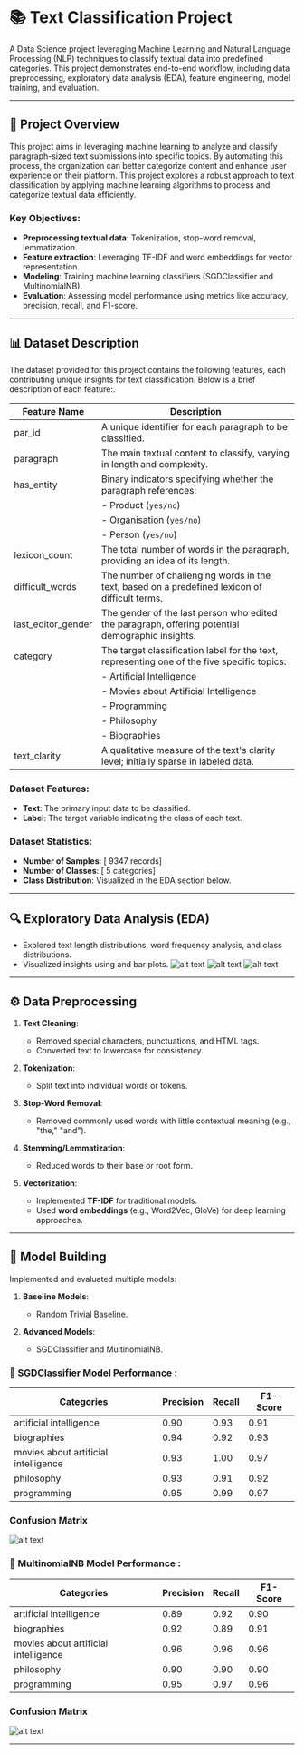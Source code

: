 # 📚 Text Classification Project  
A Data Science project leveraging Machine Learning and Natural Language Processing (NLP) techniques to classify textual data into predefined categories. This project demonstrates end-to-end workflow, including data preprocessing, exploratory data analysis (EDA), feature engineering, model training, and evaluation.

---

## 📝 Project Overview  
This project aims in leveraging machine learning to analyze and classify paragraph-sized text submissions into specific topics. By automating this process, the organization can better categorize content and enhance user experience on their platform. This project explores a robust approach to text classification by applying machine learning algorithms to process and categorize textual data efficiently.

### Key Objectives:  
- **Preprocessing textual data**: Tokenization, stop-word removal, lemmatization.  
- **Feature extraction**: Leveraging TF-IDF and word embeddings for vector representation.  
- **Modeling**: Training machine learning classifiers (SGDClassifier and MultinomialNB).  
- **Evaluation**: Assessing model performance using metrics like accuracy, precision, recall, and F1-score.  

---

## 📊 Dataset Description  
The dataset provided for this project contains the following features, each contributing unique insights for text classification. Below is a brief description of each feature:.

| Feature Name        | Description                                                                                      |    
|---------------------|--------------------------------------------------------------------------------------------------|
| par_id              | A unique identifier for each paragraph to be classified.                                         | 
| paragraph           | The main textual content to classify, varying in length and complexity.                          | 
| has_entity          | Binary indicators specifying whether the paragraph references:                                   | 
|                     | - Product (```yes/no```)                                                                         | 
|                     | - Organisation (```yes/no```)                                                                    |
|                     | - Person (```yes/no```)                                                                          |
| lexicon_count       | The total number of words in the paragraph, providing an idea of its length.                     |
| difficult_words     | The number of challenging words in the text, based on a predefined lexicon of difficult terms.   |
| last_editor_gender  | The gender of the last person who edited the paragraph, offering potential demographic insights. |
| category            | The target classification label for the text, representing one of the five specific topics:      |
|                     | - Artificial Intelligence                                                                        |
|                     | - Movies about Artificial Intelligence                                                           |
|                     | - Programming                                                                                    |
|                     | - Philosophy                                                                                     |
|                     | - Biographies                                                                                    |
| text_clarity        | A qualitative measure of the text's clarity level; initially sparse in labeled data.             | 

### Dataset Features:  
- **Text**: The primary input data to be classified.  
- **Label**: The target variable indicating the class of each text.  
  

### Dataset Statistics:  
- **Number of Samples**: [ 9347 records]  
- **Number of Classes**: [ 5 categories]  
- **Class Distribution**: Visualized in the EDA section below.  

---

## 🔍 Exploratory Data Analysis (EDA)  
- Explored text length distributions, word frequency analysis, and class distributions.  
- Visualized insights using and bar plots.
![alt text](https://github.com/Evykings/Topic-Classification-of-Text/blob/main/distribution%20of%20category.png)
![alt text](https://github.com/Evykings/Topic-Classification-of-Text/blob/main/distribution%20of%20gender.png)
![alt text](https://github.com/Evykings/Topic-Classification-of-Text/blob/main/tc.png)

---

## ⚙️ Data Preprocessing  
1. **Text Cleaning**:  
   - Removed special characters, punctuations, and HTML tags.  
   - Converted text to lowercase for consistency.  

2. **Tokenization**:  
   - Split text into individual words or tokens.  

3. **Stop-Word Removal**:  
   - Removed commonly used words with little contextual meaning (e.g., "the," "and").  

4. **Stemming/Lemmatization**:  
   - Reduced words to their base or root form.  

5. **Vectorization**:  
   - Implemented **TF-IDF** for traditional models.  
   - Used **word embeddings** (e.g., Word2Vec, GloVe) for deep learning approaches.

---

## 🧠 Model Building  
Implemented and evaluated multiple models:  

1. **Baseline Models**:  
   - Random Trivial Baseline.  

2. **Advanced Models**:  
   - SGDClassifier and MultinomialNB.  

### 🔬 SGDClassifier Model Performance :  
| Categories                            | Precision | Recall | F1-Score |  
|---------------------------------------|-----------|--------|----------|  
| artificial intelligence               |  0.90     | 0.93   | 0.91     |  
| biographies                           |  0.94     | 0.92   | 0.93     |  
| movies about artificial intelligence  |  0.93     | 1.00   | 0.97     |
| philosophy                            |  0.93     | 0.91   | 0.92     |
| programming                           |  0.95     | 0.99   | 0.97     |

### Confusion Matrix
![alt text](https://github.com/Evykings/Topic-Classification-of-Text/blob/main/confusion%20matrix%20for%20sgd.png)


### 🔬 MultinomialNB Model Performance :  
| Categories                            | Precision | Recall | F1-Score |  
|---------------------------------------|-----------|--------|----------|  
| artificial intelligence               |  0.89     | 0.92   | 0.90     |  
| biographies                           |  0.92     | 0.89   | 0.91     |  
| movies about artificial intelligence  |  0.96     | 0.96   | 0.96     |
| philosophy                            |  0.90     | 0.90   | 0.90     |
| programming                           |  0.95     | 0.97   | 0.96     |

### Confusion Matrix
![alt text](https://github.com/Evykings/Topic-Classification-of-Text/blob/main/confusion%20matrix%20for%20MultinomialNB.png)

---
 
